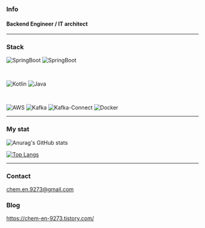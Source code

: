 

### Info
#### Backend Engineer / IT architect
  
<hr/>

### Stack
![SpringBoot](https://img.shields.io/badge/springboot-6DB33F?style=for-the-badge&logo=springboot&logoColor=white)
![SpringBoot](https://img.shields.io/badge/spring_cloud-6DB33F?style=for-the-badge&logo=spring&logoColor=white)

<br>

![Kotlin](https://img.shields.io/badge/kotlin-%230095D5.svg?style=for-the-badge&logo=kotlin&logoColor=white)
![Java](https://img.shields.io/badge/java-%23ED8B00.svg?style=for-the-badge&logo=java&logoColor=white)

<br>

![AWS](https://img.shields.io/badge/AWS-232F3E?style=for-the-badge&logo=amazon-web-services&logoColor=white)
![Kafka](https://img.shields.io/badge/kafka-231F20?style=for-the-badge&logo=Apache-Kafka&logoColor=white)
![Kafka-Connect](https://img.shields.io/badge/kafkaConnect-231F20.svg?style=for-the-badge&logo=Apache-Kafka&logoColor=white)
![Docker](https://img.shields.io/badge/docker-2496ED?style=for-the-badge&logo=docker&logoColor=white)


<hr/>


### My stat
![Anurag's GitHub stats](https://github-readme-stats.vercel.app/api?username=RefinedStone&&show_icons=true&theme=transparent)




[![Top Langs](https://github-readme-stats.vercel.app/api/top-langs/?username=RefinedStone&&hide=javascript,html,SCSS,CSS,PHP&layout=compact)](https://github.com/RefinedStone/github-readme-stats)  




<hr/>

### Contact
chem.en.9273@gmail.com

### Blog
https://chem-en-9273.tistory.com/
